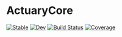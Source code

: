 # ActuaryCore

[![Stable](https://img.shields.io/badge/docs-stable-blue.svg)](https://alecloudenback.github.io/ActuaryCore.jl/stable)
[![Dev](https://img.shields.io/badge/docs-dev-blue.svg)](https://alecloudenback.github.io/ActuaryCore.jl/dev)
[![Build Status](https://github.com/alecloudenback/ActuaryCore.jl/actions/workflows/CI.yml/badge.svg?branch=main)](https://github.com/alecloudenback/ActuaryCore.jl/actions/workflows/CI.yml?query=branch%3Amain)
[![Coverage](https://codecov.io/gh/alecloudenback/ActuaryCore.jl/branch/main/graph/badge.svg)](https://codecov.io/gh/alecloudenback/ActuaryCore.jl)
